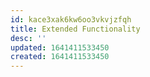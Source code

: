 ```yaml
---
id: kace3xak6kw6oo3vkvjzfqh
title: Extended Functionality
desc: ''
updated: 1641411533450
created: 1641411533450
---
```



